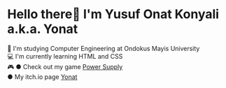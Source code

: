 # Hello there👋 I'm Yusuf Onat Konyali a.k.a. Yonat
📝 I'm studying Computer Engineering at Ondokus Mayis University <br />
💻 I'm currently learning HTML and CSS  <br />
🎮 ● Check out my game [Power Supply](https://additionalram.itch.io/power-supply) <br />
    ● My itch.io page [Yonat](https://yonat-05.itch.io/) <br />
